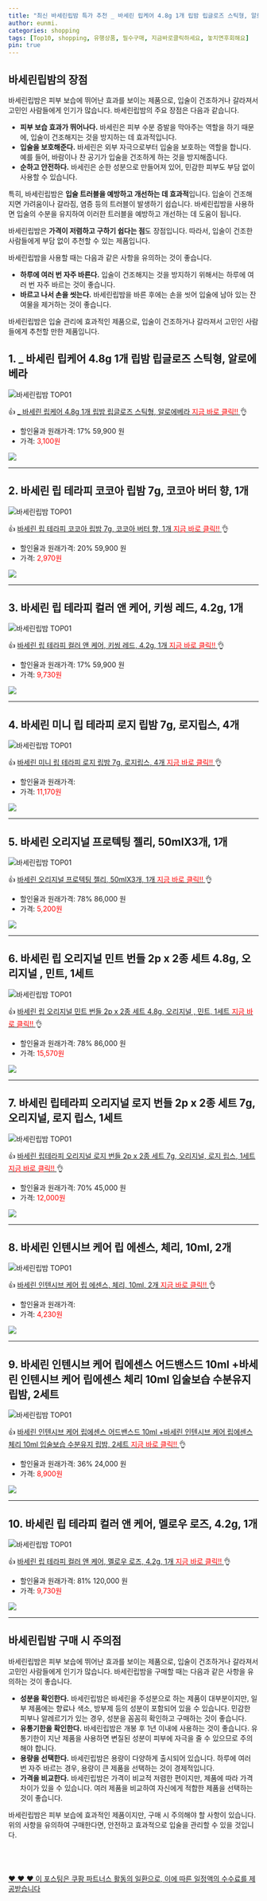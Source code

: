 ```yaml
---
title: "최신 바세린립밤 특가 추천 _ 바세린 립케어 4.8g 1개 립밤 립글로즈 스틱형, 알로에베라 비교 장점"
author: eunmi.
categories: shopping
tags: [Top10, shopping, 유행상품, 필수구매, 지금바로클릭하세요, 놓치면후회해요]
pin: true
---
```

## 바세린립밤의 장점

바세린립밤은 피부 보습에 뛰어난 효과를 보이는 제품으로, 입술이 건조하거나 갈라져서 고민인 사람들에게 인기가 많습니다. 바세린립밤의 주요 장점은 다음과 같습니다.

* **피부 보습 효과가 뛰어나다.** 바세린은 피부 수분 증발을 막아주는 역할을 하기 때문에, 입술이 건조해지는 것을 방지하는 데 효과적입니다.
* **입술을 보호해준다.** 바세린은 외부 자극으로부터 입술을 보호하는 역할을 합니다. 예를 들어, 바람이나 찬 공기가 입술을 건조하게 하는 것을 방지해줍니다.
* **순하고 안전하다.** 바세린은 순한 성분으로 만들어져 있어, 민감한 피부도 부담 없이 사용할 수 있습니다.

특히, 바세린립밤은 **입술 트러블을 예방하고 개선하는 데 효과적**입니다. 입술이 건조해지면 가려움이나 갈라짐, 염증 등의 트러블이 발생하기 쉽습니다. 바세린립밤을 사용하면 입술의 수분을 유지하여 이러한 트러블을 예방하고 개선하는 데 도움이 됩니다.

바세린립밤은 **가격이 저렴하고 구하기 쉽다는 점**도 장점입니다. 따라서, 입술이 건조한 사람들에게 부담 없이 추천할 수 있는 제품입니다.

바세린립밤을 사용할 때는 다음과 같은 사항을 유의하는 것이 좋습니다.

* **하루에 여러 번 자주 바른다.** 입술이 건조해지는 것을 방지하기 위해서는 하루에 여러 번 자주 바르는 것이 좋습니다.
* **바르고 나서 손을 씻는다.** 바세린립밤을 바른 후에는 손을 씻어 입술에 남아 있는 잔여물을 제거하는 것이 좋습니다.

바세린립밤은 입술 관리에 효과적인 제품으로, 입술이 건조하거나 갈라져서 고민인 사람들에게 추천할 만한 제품입니다.

   

## 1. _ 바세린 립케어 4.8g 1개 립밤 립글로즈 스틱형, 알로에베라

![바세린립밤 TOP01](https://thumbnail6.coupangcdn.com/thumbnails/remote/230x230ex/image/vendor_inventory/1123/5efe69c31dee1566038bfeee4d4d2c310b6deaa1ec568460a67e62189fb2.jpg)


👍 [_ 바세린 립케어 4.8g 1개 립밤 립글로즈 스틱형, 알로에베라 <font color=red> 지금 바로 클릭!! </font> ](https://link.coupang.com/re/AFFSDP?lptag=AF3617701&subid=GithubCoopas&pageKey=7055379737&traceid=V0-153&itemId=17478593836&vendorItemId=84646142662) 👌 


- 할인율과 원래가격: 17%  59,900   원
- 가격: <span style='color:red'>3,100원</span>

[![](/discount_price.png)](https://link.coupang.com/re/AFFSDP?lptag=AF3617701&subid=GithubCoopas&pageKey=7055379737&traceid=V0-153&itemId=17478593836&vendorItemId=84646142662)

---


   

## 2. 바세린 립 테라피 코코아 립밤 7g, 코코아 버터 향, 1개

![바세린립밤 TOP01](https://thumbnail9.coupangcdn.com/thumbnails/remote/230x230ex/image/retail/images/3659120145936114-5b025f7a-f453-4415-a257-0b10bcda1a7c.jpg)


👍 [바세린 립 테라피 코코아 립밤 7g, 코코아 버터 향, 1개 <font color=red> 지금 바로 클릭!! </font> ](https://link.coupang.com/re/AFFSDP?lptag=AF3617701&subid=GithubCoopas&pageKey=7673486&traceid=V0-153&itemId=8537431484&vendorItemId=71652707996) 👌 


- 할인율과 원래가격: 20%  59,900   원
- 가격: <span style='color:red'>2,970원</span>

[![](/discount_price.png)](https://link.coupang.com/re/AFFSDP?lptag=AF3617701&subid=GithubCoopas&pageKey=7673486&traceid=V0-153&itemId=8537431484&vendorItemId=71652707996)

---


   

## 3. 바세린 립 테라피 컬러 앤 케어, 키씽 레드, 4.2g, 1개

![바세린립밤 TOP01](https://thumbnail10.coupangcdn.com/thumbnails/remote/230x230ex/image/retail/images/2020/01/13/18/6/b0fe7268-e542-4207-92d3-649ba0a1a5f4.jpg)


👍 [바세린 립 테라피 컬러 앤 케어, 키씽 레드, 4.2g, 1개 <font color=red> 지금 바로 클릭!! </font> ](https://link.coupang.com/re/AFFSDP?lptag=AF3617701&subid=GithubCoopas&pageKey=6330577378&traceid=V0-153&itemId=2155351853&vendorItemId=70153603742) 👌 


- 할인율과 원래가격: 17%  59,900   원
- 가격: <span style='color:red'>9,730원</span>

[![](/discount_price.png)](https://link.coupang.com/re/AFFSDP?lptag=AF3617701&subid=GithubCoopas&pageKey=6330577378&traceid=V0-153&itemId=2155351853&vendorItemId=70153603742)

---


   

## 4. 바세린 미니 립 테라피 로지 립밤 7g, 로지립스, 4개

![바세린립밤 TOP01](https://thumbnail8.coupangcdn.com/thumbnails/remote/230x230ex/image/vendor_inventory/efaa/887685a483515500fc63614564528f67a842ee1a653ea71ea6c941c36e50.jpg)


👍 [바세린 미니 립 테라피 로지 립밤 7g, 로지립스, 4개 <font color=red> 지금 바로 클릭!! </font> ](https://link.coupang.com/re/AFFSDP?lptag=AF3617701&subid=GithubCoopas&pageKey=2158895636&traceid=V0-153&itemId=55837251&vendorItemId=85741904136) 👌 


- 할인율과 원래가격: 
- 가격: <span style='color:red'>11,170원</span>

[![](/discount_price.png)](https://link.coupang.com/re/AFFSDP?lptag=AF3617701&subid=GithubCoopas&pageKey=2158895636&traceid=V0-153&itemId=55837251&vendorItemId=85741904136)

---


   

## 5. 바세린 오리지널 프로텍팅 젤리, 50mlX3개, 1개

![바세린립밤 TOP01](https://thumbnail8.coupangcdn.com/thumbnails/remote/230x230ex/image/vendor_inventory/d1f0/2e811f5e9eda4c0c8c5ceb37d3fb2ad30593f63800abf812e398d5a01aa0.jpg)


👍 [바세린 오리지널 프로텍팅 젤리, 50mlX3개, 1개 <font color=red> 지금 바로 클릭!! </font> ](https://link.coupang.com/re/AFFSDP?lptag=AF3617701&subid=GithubCoopas&pageKey=7404411469&traceid=V0-153&itemId=19171653300&vendorItemId=84616273370) 👌 


- 할인율과 원래가격: 78%  86,000   원
- 가격: <span style='color:red'>5,200원</span>

[![](/discount_price.png)](https://link.coupang.com/re/AFFSDP?lptag=AF3617701&subid=GithubCoopas&pageKey=7404411469&traceid=V0-153&itemId=19171653300&vendorItemId=84616273370)

---


   

## 6. 바세린 립 오리지널 민트 번들 2p x 2종 세트 4.8g, 오리지널 , 민트, 1세트

![바세린립밤 TOP01](https://thumbnail8.coupangcdn.com/thumbnails/remote/230x230ex/image/retail/images/2022/11/07/9/9/5ff87a24-9463-4edf-80cb-30d329775929.png)


👍 [바세린 립 오리지널 민트 번들 2p x 2종 세트 4.8g, 오리지널 , 민트, 1세트 <font color=red> 지금 바로 클릭!! </font> ](https://link.coupang.com/re/AFFSDP?lptag=AF3617701&subid=GithubCoopas&pageKey=6899296812&traceid=V0-153&itemId=16588502960&vendorItemId=83773639886) 👌 


- 할인율과 원래가격: 78%  86,000   원
- 가격: <span style='color:red'>15,570원</span>

[![](/discount_price.png)](https://link.coupang.com/re/AFFSDP?lptag=AF3617701&subid=GithubCoopas&pageKey=6899296812&traceid=V0-153&itemId=16588502960&vendorItemId=83773639886)

---


   

## 7. 바세린 립테라피 오리지널 로지 번들 2p x 2종 세트 7g, 오리지널, 로지 립스, 1세트

![바세린립밤 TOP01](https://thumbnail9.coupangcdn.com/thumbnails/remote/230x230ex/image/retail/images/2022/11/17/11/5/18d156a8-7a40-418d-b6c0-d688b95a01a5.png)


👍 [바세린 립테라피 오리지널 로지 번들 2p x 2종 세트 7g, 오리지널, 로지 립스, 1세트 <font color=red> 지금 바로 클릭!! </font> ](https://link.coupang.com/re/AFFSDP?lptag=AF3617701&subid=GithubCoopas&pageKey=6927439365&traceid=V0-153&itemId=16751154637&vendorItemId=83932771932) 👌 


- 할인율과 원래가격: 70%  45,000   원
- 가격: <span style='color:red'>12,000원</span>

[![](/discount_price.png)](https://link.coupang.com/re/AFFSDP?lptag=AF3617701&subid=GithubCoopas&pageKey=6927439365&traceid=V0-153&itemId=16751154637&vendorItemId=83932771932)

---


   

## 8. 바세린 인텐시브 케어 립 에센스, 체리, 10ml, 2개

![바세린립밤 TOP01](https://thumbnail10.coupangcdn.com/thumbnails/remote/230x230ex/image/retail/images/5452192217390951-11837253-0632-4f39-91a1-0a5f248f3eaa.jpg)


👍 [바세린 인텐시브 케어 립 에센스, 체리, 10ml, 2개 <font color=red> 지금 바로 클릭!! </font> ](https://link.coupang.com/re/AFFSDP?lptag=AF3617701&subid=GithubCoopas&pageKey=730151&traceid=V0-153&itemId=2728138&vendorItemId=3000344274) 👌 


- 할인율과 원래가격: 
- 가격: <span style='color:red'>4,230원</span>

[![](/discount_price.png)](https://link.coupang.com/re/AFFSDP?lptag=AF3617701&subid=GithubCoopas&pageKey=730151&traceid=V0-153&itemId=2728138&vendorItemId=3000344274)

---


   

## 9. 바세린 인텐시브 케어 립에센스 어드밴스드 10ml +바세린 인텐시브 케어 립에센스 체리 10ml 입술보습 수분유지 립밤, 2세트

![바세린립밤 TOP01](https://thumbnail8.coupangcdn.com/thumbnails/remote/230x230ex/image/vendor_inventory/070b/df8056b3efd9cce41dffe886368531f651934c2b230fbbd235cd3334da40.jpg)


👍 [바세린 인텐시브 케어 립에센스 어드밴스드 10ml +바세린 인텐시브 케어 립에센스 체리 10ml 입술보습 수분유지 립밤, 2세트 <font color=red> 지금 바로 클릭!! </font> ](https://link.coupang.com/re/AFFSDP?lptag=AF3617701&subid=GithubCoopas&pageKey=7243665478&traceid=V0-153&itemId=18410678047&vendorItemId=85553116223) 👌 


- 할인율과 원래가격: 36%  24,000   원
- 가격: <span style='color:red'>8,900원</span>

[![](/discount_price.png)](https://link.coupang.com/re/AFFSDP?lptag=AF3617701&subid=GithubCoopas&pageKey=7243665478&traceid=V0-153&itemId=18410678047&vendorItemId=85553116223)

---


   

## 10. 바세린 립 테라피 컬러 앤 케어, 멜로우 로즈, 4.2g, 1개

![바세린립밤 TOP01](https://thumbnail7.coupangcdn.com/thumbnails/remote/230x230ex/image/retail/images/2615424293193269-1dd4b8b1-f9bb-4416-af18-443b78642a02.jpg)


👍 [바세린 립 테라피 컬러 앤 케어, 멜로우 로즈, 4.2g, 1개 <font color=red> 지금 바로 클릭!! </font> ](https://link.coupang.com/re/AFFSDP?lptag=AF3617701&subid=GithubCoopas&pageKey=6330577378&traceid=V0-153&itemId=2155351857&vendorItemId=70153603774) 👌 


- 할인율과 원래가격: 81%  120,000   원
- 가격: <span style='color:red'>9,730원</span>

[![](/discount_price.png)](https://link.coupang.com/re/AFFSDP?lptag=AF3617701&subid=GithubCoopas&pageKey=6330577378&traceid=V0-153&itemId=2155351857&vendorItemId=70153603774)

---
## 바세린립밤 구매 시 주의점

바세린립밤은 피부 보습에 뛰어난 효과를 보이는 제품으로, 입술이 건조하거나 갈라져서 고민인 사람들에게 인기가 많습니다. 바세린립밤을 구매할 때는 다음과 같은 사항을 유의하는 것이 좋습니다.

* **성분을 확인한다.** 바세린립밤은 바세린을 주성분으로 하는 제품이 대부분이지만, 일부 제품에는 향료나 색소, 방부제 등의 성분이 포함되어 있을 수 있습니다. 민감한 피부나 알레르기가 있는 경우, 성분을 꼼꼼히 확인하고 구매하는 것이 좋습니다.
* **유통기한을 확인한다.** 바세린립밤은 개봉 후 1년 이내에 사용하는 것이 좋습니다. 유통기한이 지난 제품을 사용하면 변질된 성분이 피부에 자극을 줄 수 있으므로 주의해야 합니다.
* **용량을 선택한다.** 바세린립밤은 용량이 다양하게 출시되어 있습니다. 하루에 여러 번 자주 바르는 경우, 용량이 큰 제품을 선택하는 것이 경제적입니다.
* **가격을 비교한다.** 바세린립밤은 가격이 비교적 저렴한 편이지만, 제품에 따라 가격 차이가 있을 수 있습니다. 여러 제품을 비교하여 자신에게 적합한 제품을 선택하는 것이 좋습니다.

바세린립밤은 피부 보습에 효과적인 제품이지만, 구매 시 주의해야 할 사항이 있습니다. 위의 사항을 유의하여 구매한다면, 안전하고 효과적으로 입술을 관리할 수 있을 것입니다.<br><br><br><br><br> [ ❤ ❤ ❤ 이 포스팅은 쿠팡 파트너스 활동의 일환으로, 이에 따른 일정액의 수수료를 제공받습니다](https://link.coupang.com/a/bcEFyh)